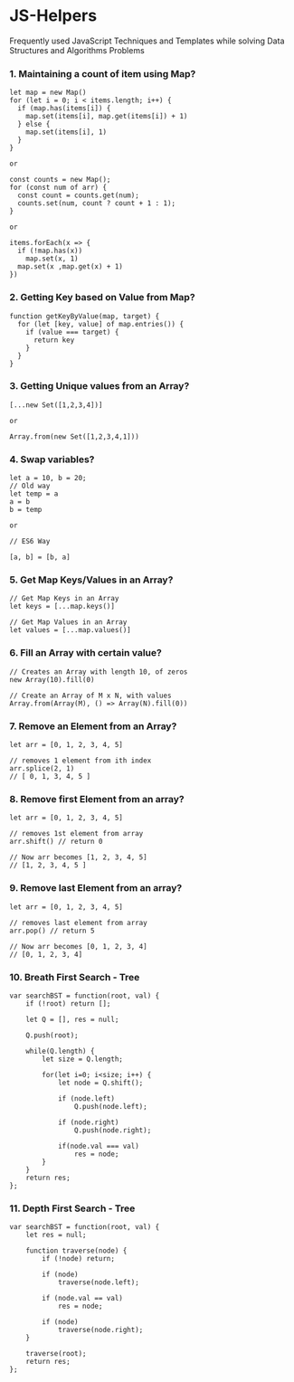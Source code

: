# JS-Helpers
Frequently used JavaScript Techniques and Templates while solving Data Structures and Algorithms Problems


### 1. Maintaining a count of item using Map?
```
let map = new Map()
for (let i = 0; i < items.length; i++) {
  if (map.has(items[i]) {
    map.set(items[i], map.get(items[i]) + 1)
  } else {
    map.set(items[i], 1)
  }
}

or

const counts = new Map();
for (const num of arr) {
  const count = counts.get(num);
  counts.set(num, count ? count + 1 : 1);
}

or

items.forEach(x => {
  if (!map.has(x))
    map.set(x, 1)
  map.set(x ,map.get(x) + 1)
})
```

### 2. Getting Key based on Value from Map?
```
function getKeyByValue(map, target) {
  for (let [key, value] of map.entries()) {
    if (value === target) {
      return key
    }
  }
}
```

### 3. Getting Unique values from an Array?
```
[...new Set([1,2,3,4])]

or

Array.from(new Set([1,2,3,4,1]))
```

### 4. Swap variables?
```
let a = 10, b = 20;
// Old way
let temp = a
a = b
b = temp

or

// ES6 Way

[a, b] = [b, a]
```

### 5. Get Map Keys/Values in an Array?
```
// Get Map Keys in an Array
let keys = [...map.keys()]

// Get Map Values in an Array
let values = [...map.values()]
```

### 6. Fill an Array with certain value?
```
// Creates an Array with length 10, of zeros
new Array(10).fill(0)

// Create an Array of M x N, with values 
Array.from(Array(M), () => Array(N).fill(0))
```

### 7. Remove an Element from an Array?
```
let arr = [0, 1, 2, 3, 4, 5]

// removes 1 element from ith index
arr.splice(2, 1)
// [ 0, 1, 3, 4, 5 ]
```

### 8. Remove first Element from an array?
```
let arr = [0, 1, 2, 3, 4, 5]

// removes 1st element from array
arr.shift() // return 0

// Now arr becomes [1, 2, 3, 4, 5]
// [1, 2, 3, 4, 5 ]
```

### 9. Remove last Element from an array?
```
let arr = [0, 1, 2, 3, 4, 5]

// removes last element from array
arr.pop() // return 5

// Now arr becomes [0, 1, 2, 3, 4]
// [0, 1, 2, 3, 4]
```

### 10. Breath First Search - Tree
```
var searchBST = function(root, val) {
    if (!root) return [];
 
    let Q = [], res = null;
    
    Q.push(root);
    
    while(Q.length) {
        let size = Q.length;
        
        for(let i=0; i<size; i++) {
            let node = Q.shift();
            
            if (node.left) 
                Q.push(node.left);
            
            if (node.right)
                Q.push(node.right);
            
            if(node.val === val)
                res = node;
        }
    }
    return res;
};
```

### 11. Depth First Search - Tree
```
var searchBST = function(root, val) {
    let res = null;
    
    function traverse(node) {
        if (!node) return;
        
        if (node)
            traverse(node.left);
        
        if (node.val == val)
            res = node;
        
        if (node)
            traverse(node.right);
    }
    
    traverse(root);
    return res;
};
```
